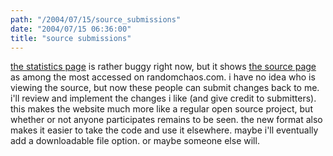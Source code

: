 ```yaml
---
path: "/2004/07/15/source_submissions" 
date: "2004/07/15 06:36:00" 
title: "source submissions" 
---
```

<p><a href="http://www.randomchaos.com/statistics.php">the statistics page</a> is rather buggy right now, but it shows <a href="http://www.randomchaos.com/source.php">the source page</a> as among the most accessed on randomchaos.com.  i have no idea who is viewing the source, but now these people can submit changes back to me. i'll review and implement the changes i like (and give credit to submitters). this makes the website much more like a regular open source project, but whether or not anyone participates remains to be seen. the new format also makes it easier to take the code and use it elsewhere. maybe i'll eventually add a downloadable file option. or maybe someone else will.</p>